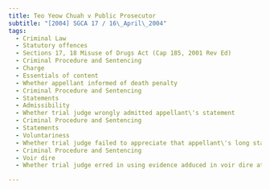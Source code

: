 ```yaml
---
title: Teo Yeow Chuah v Public Prosecutor 
subtitle: "[2004] SGCA 17 / 16\_April\_2004"
tags:
  - Criminal Law
  - Statutory offences
  - Sections 17, 18 Misuse of Drugs Act (Cap 185, 2001 Rev Ed)
  - Criminal Procedure and Sentencing
  - Charge
  - Essentials of content
  - Whether appellant informed of death penalty
  - Criminal Procedure and Sentencing
  - Statements
  - Admissibility
  - Whether trial judge wrongly admitted appellant\'s statement
  - Criminal Procedure and Sentencing
  - Statements
  - Voluntariness
  - Whether trial judge failed to appreciate that appellant\'s long statements not made voluntarily
  - Criminal Procedure and Sentencing
  - Voir dire
  - Whether trial judge erred in using evidence adduced in voir dire at main trial

---
```


